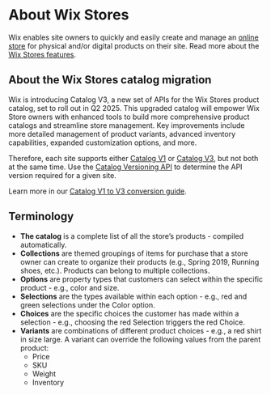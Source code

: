 # About Wix Stores
Wix enables site owners to quickly and easily create and manage an [online store](https://support.wix.com/en/article/about-wix-stores) for physical and/or digital products on their site. Read more about the [Wix Stores features](https://support.wix.com/en/article/wix-stores-features).

## About the Wix Stores catalog migration

Wix is introducing Catalog V3, a new set of APIs for the Wix Stores product catalog, set to roll out in Q2 2025. This upgraded catalog will empower Wix Store owners with enhanced tools to build more comprehensive product catalogs and streamline store management. Key improvements include more detailed management of product variants, advanced inventory capabilities, expanded customization options, and more.

Therefore, each site supports either [Catalog V1](https://dev.wix.com/docs/rest/business-solutions/stores/catalog/introduction) or [Catalog V3](https://dev.wix.com/docs/rest/business-solutions/stores/catalog-v3/introduction), but not both at the same time. Use the [Catalog Versioning API](https://dev.wix.com/docs/rest/business-solutions/stores/catalog-versioning/introduction) to determine the API version required for a given site.

Learn more in our [Catalog V1 to V3 conversion guide](https://dev.wix.com/docs/rest/business-solutions/stores/catalog-v3/catalog-v1-to-v3-conversion-guide).

## Terminology
- **The catalog** is a complete list of all the store’s products - compiled automatically. 
- **Collections** are themed groupings of items for purchase that a store owner can create to organize their products (e.g., Spring 2019, Running shoes, etc.). Products can belong to multiple collections.
- **Options** are property types that customers can select within the specific product - e.g., color and size. 
- **Selections** are the types available within each option - e.g., red and green selections under the Color option. 
- **Choices** are the specific choices the customer has made within a selection - e.g., choosing the red Selection triggers the red Choice.  
- **Variants** are combinations of  different product choices - e.g., a red shirt in size large.
A variant can override the following values from the parent product:
  - Price
  - SKU
  - Weight
  - Inventory
